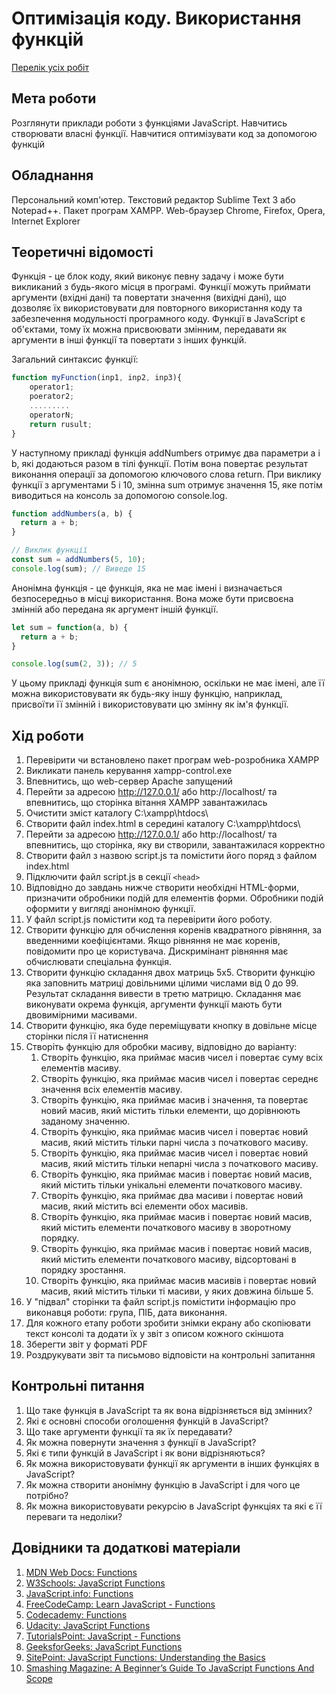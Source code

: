 # Оптимізація коду. Використання функцій

[Перелік усіх робіт](README.md)

## Мета роботи

Розглянути приклади роботи з функціями JavaScript. Навчитись створювати власні функції. Навчитися оптимізувати код за допомогою функцій

## Обладнання

Персональний комп'ютер. Текстовий редактор Sublime Text 3 або Notepad++. Пакет програм XAMPP. Web-браузер Chrome, Firefox, Opera, Internet Explorer

## Теоретичні відомості

Функція - це блок коду, який виконує певну задачу і може бути викликаний з будь-якого місця в програмі. Функції можуть приймати аргументи (вхідні дані) та повертати значення (вихідні дані), що дозволяє їх використовувати для повторного використання коду та забезпечення модульності програмного коду. Функції в JavaScript є об'єктами, тому їх можна присвоювати змінним, передавати як аргументи в інші функції та повертати з інших функцій.

Загальний синтаксис функції:

```js
function myFunction(inp1, inp2, inp3){
    operator1;
    poerator2;
    .........
    operatorN;
    return rusult;
}
```

У наступному прикладі функція addNumbers отримує два параметри a і b, які додаються разом в тілі функції. Потім вона повертає результат виконання операції за допомогою ключового слова return. При виклику функції з аргументами 5 і 10, змінна sum отримує значення 15, яке потім виводиться на консоль за допомогою console.log.

```js
function addNumbers(a, b) {
  return a + b;
}

// Виклик функції
const sum = addNumbers(5, 10);
console.log(sum); // Виведе 15
```

Анонімна функція - це функція, яка не має імені і визначається безпосередньо в місці використання. Вона може бути присвоєна змінній або передана як аргумент іншій функції.

```js
let sum = function(a, b) {
  return a + b;
}

console.log(sum(2, 3)); // 5
```
У цьому прикладі функція sum є анонімною, оскільки не має імені, але її можна використовувати як будь-яку іншу функцію, наприклад, присвоїти її змінній і використовувати цю змінну як ім'я функції.


## Хід роботи

1. Перевірити чи встановлено пакет програм web-розробника XAMPP
2. Викликати панель керування xampp-control.exe
3. Впевнитись, що web-сервер Apache запущений
4. Перейти за адресою http://127.0.0.1/ або http://localhost/ та впевнитись, що сторінка вітання XAMPP завантажилась
5. Очистити зміст каталогу C:\xampp\htdocs\
6. Створити файл index.html в середині каталогу C:\xampp\htdocs\
7. Перейти за адресою http://127.0.0.1/ або http://localhost/ та впевнитись, що сторінка, яку ви створили, завантажилася корректно
8. Створити файл з назвою script.js та помістити його поряд з файлом index.html
9. Підключити файл script.js в секції `<head>`
10. Відповідно до завдань нижче створити необхідні HTML-форми, призначити обробники подій для елементів форми. Обробники подій оформити у вигляді анонімною функції.
11. У файл script.js помістити код та перевірити його роботу.
12. Створити функцію для обчислення коренів квадратного рівняння, за введенними коефіцієнтами. Якщо рівняння не має коренів, повідомити про це користувача. Дискримінант рівняння має обчислювати спеціальна функція.
13. Створити функцію складання двох матриць 5х5. Створити функцію яка заповнить матриці довільними цілими числами від 0 до 99. Результат складання вивести в третю матрицю. Складання має виконувати окрема функція, аргументи функції мають бути двовимірними масивами.
14. Створити функцію, яка буде переміщувати кнопку в довільне місце сторінки після її натиснення
15. Створіть функцію для обробки масиву, відповідно до варіанту:
    1.  Створіть функцію, яка приймає масив чисел і повертає суму всіх елементів масиву.
    2.  Створіть функцію, яка приймає масив чисел і повертає середнє значення всіх елементів масиву.
    3.  Створіть функцію, яка приймає масив і значення, та повертає новий масив, який містить тільки елементи, що дорівнюють заданому значенню.
    4.  Створіть функцію, яка приймає масив чисел і повертає новий масив, який містить тільки парні числа з початкового масиву.
    5.  Створіть функцію, яка приймає масив чисел і повертає новий масив, який містить тільки непарні числа з початкового масиву.
    6.  Створіть функцію, яка приймає масив і повертає новий масив, який містить тільки унікальні елементи початкового масиву.
    7.  Створіть функцію, яка приймає два масиви і повертає новий масив, який містить всі елементи обох масивів.
    8.  Створіть функцію, яка приймає масив і повертає новий масив, який містить елементи початкового масиву в зворотному порядку.
    9.  Створіть функцію, яка приймає масив і повертає новий масив, який містить елементи початкового масиву, відсортовані в порядку зростання.
    10. Створіть функцію, яка приймає масив масивів і повертає новий масив, який містить тільки ті масиви, у яких довжина більше 5.
16. У "підвал" сторінки та файл script.js помістити інформацію про виконавця роботи: група, ПІБ, дата виконання.
17. Для кожного етапу роботи зробити знімки екрану або скопіювати текст консолі та додати їх у звіт з описом кожного скіншота
18. Зберегти звіт у форматі PDF
19. Роздрукувати звіт та письмово відповісти на контрольні запитання

## Контрольні питання

1. Що таке функція в JavaScript та як вона відрізняється від змінних?
2. Які є основні способи оголошення функцій в JavaScript?
3. Що таке аргументи функції та як їх передавати?
4. Як можна повернути значення з функції в JavaScript?
5. Які є типи функцій в JavaScript і як вони відрізняються?
6. Як можна використовувати функції як аргументи в інших функціях в JavaScript?
7. Як можна створити анонімну функцію в JavaScript і для чого це потрібно?
8. Як можна використовувати рекурсію в JavaScript функціях та які є її переваги та недоліки?

## Довідники та додаткові матеріали

1. [MDN Web Docs: Functions](https://developer.mozilla.org/en-US/docs/Web/JavaScript/Reference/Functions)
2. [W3Schools: JavaScript Functions](https://www.w3schools.com/js/js_functions.asp)
3. [JavaScript.info: Functions](https://javascript.info/function-basics)
4. [FreeCodeCamp: Learn JavaScript - Functions](https://www.freecodecamp.org/learn/javascript-algorithms-and-data-structures/basic-javascript/write-reusable-javascript-with-functions)
5. [Codecademy: Functions](https://www.codecademy.com/learn/introduction-to-javascript/modules/learn-javascript-functions)
6. [Udacity: JavaScript Functions](https://www.udacity.com/course/intro-to-javascript--ud803)
7. [TutorialsPoint: JavaScript - Functions](https://www.tutorialspoint.com/javascript/javascript_functions.htm)
8. [GeeksforGeeks: JavaScript Functions](https://www.geeksforgeeks.org/functions-in-javascript/)
9. [SitePoint: JavaScript Functions: Understanding the Basics](https://www.sitepoint.com/understanding-essence-javascript-functions/)
10. [Smashing Magazine: A Beginner’s Guide To JavaScript Functions And Scope](https://www.smashingmagazine.com/2020/04/beginners-guide-javascript-functions-scope/)
